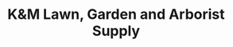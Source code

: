 ---
title: "K&M Lawn, Garden and Arborist Supply"
url: /culpeper/kandm-lawn-garden-and-arborist-supply/
shop: garden centre
---